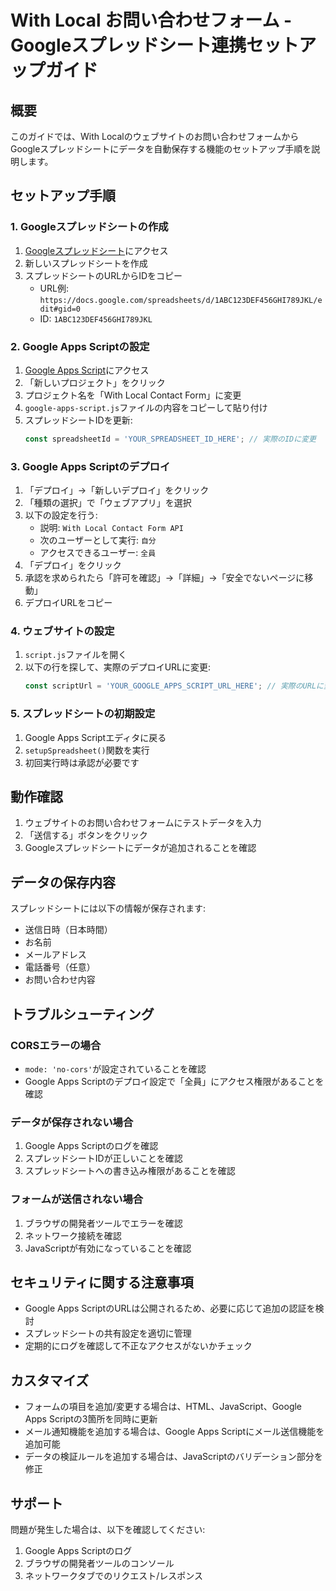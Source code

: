 # With Local お問い合わせフォーム - Googleスプレッドシート連携セットアップガイド

## 概要
このガイドでは、With Localのウェブサイトのお問い合わせフォームからGoogleスプレッドシートにデータを自動保存する機能のセットアップ手順を説明します。

## セットアップ手順

### 1. Googleスプレッドシートの作成
1. [Googleスプレッドシート](https://sheets.google.com)にアクセス
2. 新しいスプレッドシートを作成
3. スプレッドシートのURLからIDをコピー
   - URL例: `https://docs.google.com/spreadsheets/d/1ABC123DEF456GHI789JKL/edit#gid=0`
   - ID: `1ABC123DEF456GHI789JKL`

### 2. Google Apps Scriptの設定
1. [Google Apps Script](https://script.google.com)にアクセス
2. 「新しいプロジェクト」をクリック
3. プロジェクト名を「With Local Contact Form」に変更
4. `google-apps-script.js`ファイルの内容をコピーして貼り付け
5. スプレッドシートIDを更新:
   ```javascript
   const spreadsheetId = 'YOUR_SPREADSHEET_ID_HERE'; // 実際のIDに変更
   ```

### 3. Google Apps Scriptのデプロイ
1. 「デプロイ」→「新しいデプロイ」をクリック
2. 「種類の選択」で「ウェブアプリ」を選択
3. 以下の設定を行う:
   - 説明: `With Local Contact Form API`
   - 次のユーザーとして実行: `自分`
   - アクセスできるユーザー: `全員`
4. 「デプロイ」をクリック
5. 承認を求められたら「許可を確認」→「詳細」→「安全でないページに移動」
6. デプロイURLをコピー

### 4. ウェブサイトの設定
1. `script.js`ファイルを開く
2. 以下の行を探して、実際のデプロイURLに変更:
   ```javascript
   const scriptUrl = 'YOUR_GOOGLE_APPS_SCRIPT_URL_HERE'; // 実際のURLに変更
   ```

### 5. スプレッドシートの初期設定
1. Google Apps Scriptエディタに戻る
2. `setupSpreadsheet()`関数を実行
3. 初回実行時は承認が必要です

## 動作確認
1. ウェブサイトのお問い合わせフォームにテストデータを入力
2. 「送信する」ボタンをクリック
3. Googleスプレッドシートにデータが追加されることを確認

## データの保存内容
スプレッドシートには以下の情報が保存されます:
- 送信日時（日本時間）
- お名前
- メールアドレス
- 電話番号（任意）
- お問い合わせ内容

## トラブルシューティング

### CORSエラーの場合
- `mode: 'no-cors'`が設定されていることを確認
- Google Apps Scriptのデプロイ設定で「全員」にアクセス権限があることを確認

### データが保存されない場合
1. Google Apps Scriptのログを確認
2. スプレッドシートIDが正しいことを確認
3. スプレッドシートへの書き込み権限があることを確認

### フォームが送信されない場合
1. ブラウザの開発者ツールでエラーを確認
2. ネットワーク接続を確認
3. JavaScriptが有効になっていることを確認

## セキュリティに関する注意事項
- Google Apps ScriptのURLは公開されるため、必要に応じて追加の認証を検討
- スプレッドシートの共有設定を適切に管理
- 定期的にログを確認して不正なアクセスがないかチェック

## カスタマイズ
- フォームの項目を追加/変更する場合は、HTML、JavaScript、Google Apps Scriptの3箇所を同時に更新
- メール通知機能を追加する場合は、Google Apps Scriptにメール送信機能を追加可能
- データの検証ルールを追加する場合は、JavaScriptのバリデーション部分を修正

## サポート
問題が発生した場合は、以下を確認してください:
1. Google Apps Scriptのログ
2. ブラウザの開発者ツールのコンソール
3. ネットワークタブでのリクエスト/レスポンス 